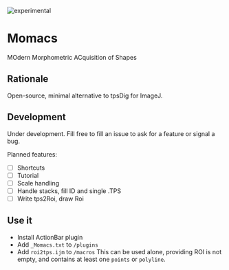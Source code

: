 ![experimental](https://img.shields.io/badge/lifecycle-experimental-orange.svg)

# Momacs
MOdern Morphometric ACquisition of Shapes

Rationale
--------
Open-source, minimal alternative to tpsDig for ImageJ.

Development
---------
Under development. Fill free to fill an issue to ask for a feature or signal a bug.  

Planned features:  
- [ ] Shortcuts
- [ ] Tutorial
- [ ] Scale handling
- [ ] Handle stacks, fill ID and single .TPS
- [ ] Write tps2Roi, draw Roi

Use it
---------
 * Install ActionBar plugin
 * Add `_Momacs.txt` to `/plugins`
 * Add `roi2tps.ijm` to `/macros` This can be used alone, providing ROI is not empty, and contains at least one `points` or `polyline`.

